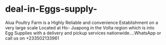# deal-in-Eggs-supply-
Alua Poultry Farm is a Highly Reliable and convenience Establishment on a very large scale Located at Ho- Juapong in the Volta region which is into Egg Supplies with a delivery and pickup services nationwide….WhatsApp or call us on +233502133961
